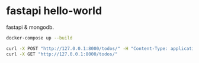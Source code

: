 # fastapi hello-world

fastapi & mongodb.

```bash
docker-compose up --build

curl -X POST "http://127.0.0.1:8000/todos/" -H "Content-Type: application/json" -d '{"title": "Test Todo", "description": "This is a test"}'
curl -X GET "http://127.0.0.1:8000/todos/"
```